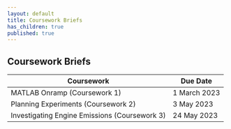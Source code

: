 ```yaml
---
layout: default
title: Coursework Briefs
has_children: true
published: true
---
```


## Coursework Briefs

| Coursework | Due Date |
|---|---|
| MATLAB Onramp (Coursework 1) | 1 March 2023 |
| Planning Experiments (Coursework 2) | 3 May 2023 |
| Investigating Engine Emissions (Coursework 3) | 24 May 2023 |
